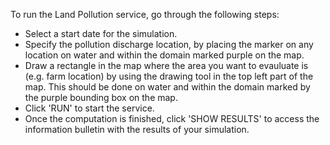 To run the Land Pollution service, go through the following steps:

* Select a start date for the simulation.
* Specify the pollution discharge location, by placing the marker on any location on water and within the domain marked purple on the map.
* Draw a rectangle in the map where the area you want to evauluate is (e.g. farm location) by using the drawing tool in the top left part of the map. This should be done on water and within the domain marked by the purple bounding box on the map.
* Click 'RUN' to start the service.
* Once the computation is finished, click 'SHOW RESULTS' to access the information bulletin with the results of your simulation.
